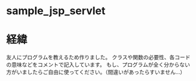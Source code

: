 # sample_jsp_servlet

# 経緯
友人にプログラムを教えるため作りました。
クラスや関数の必要性、各コードの意味などをコメントで記入しています。
もし、プログラムが全く分からない方がいましたらご自由に使ってください。（間違いがあったらすいません…） 
